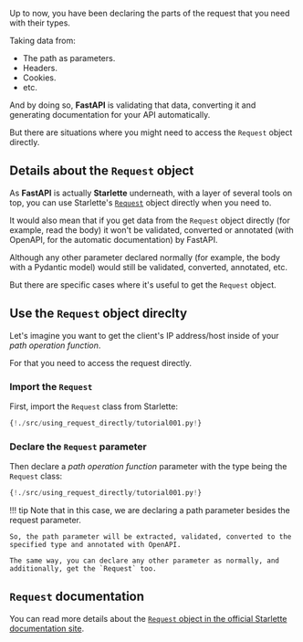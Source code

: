 Up to now, you have been declaring the parts of the request that you need with their types.

Taking data from:

* The path as parameters.
* Headers.
* Cookies.
* etc.

And by doing so, **FastAPI** is validating that data, converting it and generating documentation for your API automatically.

But there are situations where you might need to access the `Request` object directly.

## Details about the `Request` object

As **FastAPI** is actually **Starlette** underneath, with a layer of several tools on top, you can use Starlette's <a href="https://www.starlette.io/requests/" target="_blank">`Request`</a> object directly when you need to.

It would also mean that if you get data from the `Request` object directly (for example, read the body) it won't be validated, converted or annotated (with OpenAPI, for the automatic documentation) by FastAPI.

Although any other parameter declared normally (for example, the body with a Pydantic model) would still be validated, converted, annotated, etc.

But there are specific cases where it's useful to get the `Request` object.

## Use the `Request` object direclty

Let's imagine you want to get the client's IP address/host inside of your *path operation function*.

For that you need to access the request directly.

### Import the `Request`

First, import the `Request` class from Starlette:

```Python hl_lines="2"
{!./src/using_request_directly/tutorial001.py!}
```

### Declare the `Request` parameter

Then declare a *path operation function* parameter with the type being the `Request` class:

```Python hl_lines="8"
{!./src/using_request_directly/tutorial001.py!}
```

!!! tip
    Note that in this case, we are declaring a path parameter besides the request parameter.

    So, the path parameter will be extracted, validated, converted to the specified type and annotated with OpenAPI.

    The same way, you can declare any other parameter as normally, and additionally, get the `Request` too.

## `Request` documentation

You can read more details about the <a href="https://www.starlette.io/requests/" target="_blank">`Request` object in the official Starlette documentation site</a>.
